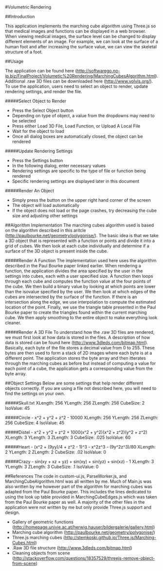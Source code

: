 #Volumetric Rendering

##Introduction

This application implements the marching cube algorithm using Three.js so that medical images and functions can be displayed in a web browser.  When viewing medical images, the surface level can be changed to display different elements of an image.  For example, we can look at the surface of a human foot and after increasing the surface value, we can view the skeletal structure of a foot.

##Usage

The application can be found here 
(http://softwarego.no-ip.biz/FinalProject/Volumetic%20Rendering/MarchingCubesAlgorithm.html).  Additional .raw 3D files can be downloaded here (http://www.volvis.org/).  To use the application, users need to select an object to render, update rendering settings, and render the file.

#####Select Object to Render
* Press the Select Object button
* Depending on type of object, a value from the dropdowns may need to be selected
* Press either Load 3D File, Load Function, or Upload A Local File
* Wait for the object to load
* Once all dialog boxes are automatically closed, the object can be rendered

#####Update Rendering Settings
* Press the Settings button
* In the following dialog, enter necessary values
* Rendering settings are specific to the type of file or function being rendered
* Specific rendering settings are displayed later in this document

#####Render An Object
* Simply press the button on the upper right hand corner of the screen
* The object will load automatically
* If the object does not load or the page crashes, try decreasing the cube size and adjusting other settings

##Algorithm Implementation
The marching cubes algorithm used is based on the algorithm described in this aritcle (http://paulbourke.net/geometry/polygonise/).  The basic idea is that we take a 3D object that is represented with a function or points and divide it into a grid of cubes.  We then look at each cube individually and determine if a surface of the 3D object is present inside the cube.  

#####Render A Function
The implementation used here uses the algorithm described in the Paul Bourke paper linked earlier.  When rendering a function, the application divides the area specified by the user in the settings into cubes, each with a user specified size.  A function then loops through each cube and computes the function value at the four points of the cube.  We then build a binary value by looking at which points are lower than the isovalue specified by the user.  We then look at which edges of the cubes are intersected by the surface of the function.  If there is an intersection along the edge, we use interpolation to compute the estimated location of the point.  Finally, we use the triangle table presented in the Paul Bourke paper to create the triangles found within the current marching cube.  We then apply smoothing to the entire object to make everything look cleaner.

#####Render A 3D File
To understand how the .raw 3D files are rendered, we must first look at how data is stored in the files.  A description of how data is stored can be found here (http://www.3dleds.com/bitmap.html).  Basically, each byte of the file stores a decimal value from 0 to 255.  These bytes are then used to form a stack of 2D images where each byte is at a different point.  The application stores the byte array and then itterates through the marching cubes as before but instead of computing a value for each point of a cube, the application gets a corresponding value from the byte array.  

##Object Settings
Below are some settings that help render different objects correctly.  If you are using a file not described here, you will need to find the settings on your own.

#####Skull.txt
    XLength: 256
    YLength: 256
    ZLength: 256
    CubeSize: 2
    IsoValue: 45

#####Circle - x^2 + y^2 + z^2 - 10000
    XLength: 256
    YLength: 256
    ZLength: 256
    CubeSize: 4
    IsoValue: 45
    
#####Distel - x^2 + y^2 + z^2 + 1000(x^2 + y^2)(x^2 + z^2)(y^2 + z^2)
    XLength: 3
    YLength: 3
    ZLength: 3
    CubeSize: .025
    IsoValue: 60
    
#####Heart - (x^2 + (9yy)/4 + z^2 - 1)^3 - x^2z^3 - (9y^2z^3)/80
    XLength: 2
    YLength: 2
    ZLength: 2
    CubeSize: .02
    IsoValue: 0

#####Crazy - sin(xy + xz + yz) + sin(xy) + sin(yz) + sin(xz) - 1
    XLength: 3
    YLength: 3
    ZLength: 3
    CubeSize: .1
    IsoValue: 0

##References
The code in custom-ui.js, ParseWorker.js, and MarchingCubeAlgorithm.html was all written by me.  Much of Main.js was also written by me however part of the algorithm for marching cubes was adapted from the Paul Bourke paper.  This includes the lines dedicated to using the look up table provided in MarchingCubeEdges.js which was taken from the Paul Bourke paper as well.  A majority of the other files in the application were not written by me but only provide Three.js support and design.
* Gallery of geometric functions (http://homepage.univie.ac.at/herwig.hauser/bildergalerie/gallery.html)
* Marching cube algorithm (http://paulbourke.net/geometry/polygonise/)
* Three.js marching cubes (http://stemkoski.github.io/Three.js/Marching-Cubes.html)
* .Raw 3D file structure (http://www.3dleds.com/bitmap.html)
* Cleaning objects from scene (http://stackoverflow.com/questions/18357529/threejs-remove-object-from-scene)

